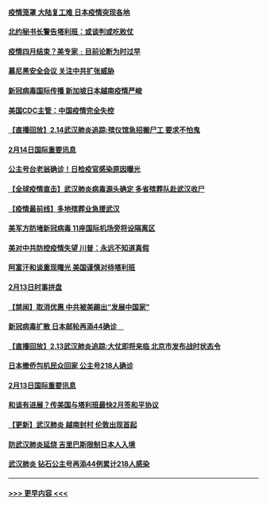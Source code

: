 #### [疫情笼罩 大陆复工难 日本疫情突现各地](../pages/prog202/a102777455.md?t=02151002) 
#### [北约秘书长警告塔利班：或谈判或吃败仗](../pages/prog202/a102777442.md?t=02151002) 
#### [疫情四月结束？美专家﹕目前论断为时过早](../pages/prog202/a102777248.md?t=02151002) 
#### [慕尼黑安全会议 关注中共扩张威胁](../pages/prog202/a102777254.md?t=02151002) 
#### [新冠病毒国际传播 新加坡日本越南疫情严峻](../pages/prog202/a102777245.md?t=02151002) 
#### [美国CDC主管：中国疫情完全失控](../pages/prog202/a102777236.md?t=02151002) 
#### [【直播回放】2.14武汉肺炎追踪:殡仪馆急招搬尸工 要求不怕鬼](../pages/prog202/a102777141.md?t=02151002) 
#### [2月14日国际重要讯息](../pages/prog202/a102777073.md?t=02151002) 
#### [公主号台老翁确诊！日检疫官感染原因曝光](../pages/prog202/a102777075.md?t=02151002) 
#### [【全球疫情直击】武汉肺炎病毒源头确定 多省殡葬队赴武汉收尸](../pages/prog202/a102777026.md?t=02151002) 
#### [【疫情最前线】多地殡葬业急援武汉](../pages/prog202/a102776986.md?t=02151002) 
#### [美军方防堵新冠病毒 11座国际机场旁将设隔离区](../pages/prog202/a102776870.md?t=02151002) 
#### [美对中共防控疫情失望 川普：永远不知道真假](../pages/prog202/a102776836.md?t=02151002) 
#### [阿富汗和谈重现曙光 美国谨慎对待塔利班](../pages/prog202/a102776748.md?t=02151002) 
#### [2月13日时事拼盘](../pages/prog202/a102776689.md?t=02151002) 
#### [【禁闻】取消优惠 中共被美踢出“发展中国家”](../pages/prog202/a102776670.md?t=02151002) 
#### [新冠病毒扩散 日本邮轮再添44确诊　](../pages/prog202/a102776518.md?t=02151002) 
#### [【直播回放】2.13武汉肺炎追踪:大仗即将来临 北京市发布战时状态令](../pages/prog202/a102776399.md?t=02151002) 
#### [日本撤侨包机民众回家 公主号218人确诊](../pages/prog202/a102776346.md?t=02151002) 
#### [2月13日国际重要讯息](../pages/prog202/a102776339.md?t=02151002) 
#### [和谈有进展？传美国与塔利班最快2月签和平协议](../pages/prog202/a102776291.md?t=02151002) 
#### [【更新】武汉肺炎 越南封村 伦敦出现首起](../pages/prog202/a102770740.md?t=02151002) 
#### [防武汉肺炎延烧 吉里巴斯限制日本人入境](../pages/prog202/a102776276.md?t=02151002) 
#### [武汉肺炎 钻石公主号再添44例累计218人感染](../pages/prog202/a102776089.md?t=02151002) 

----
#### [ >>> 更早内容 <<< ](../indexes/prog202-earlier.md)
